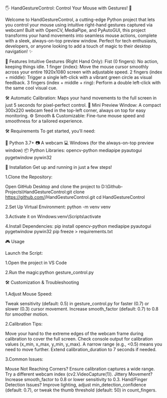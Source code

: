 🖐️ HandGestureControl: Control Your Mouse with Gestures! 🚀

Welcome to HandGestureControl, a cutting-edge Python project that lets you control your mouse using intuitive right-hand gestures captured via webcam! Built with OpenCV, MediaPipe, and PyAutoGUI, this project transforms your hand movements into seamless mouse actions, complete with a sleek, always-on-top preview window. Perfect for tech enthusiasts, developers, or anyone looking to add a touch of magic to their desktop navigation! ✨

🎯 Features
Intuitive Gestures (Right Hand Only):
     Fist (0 fingers): No action, keeping things idle.
     1 finger (index): Move the mouse cursor smoothly across your entire 1920x1080 screen with adjustable speed.
     2 fingers (index + middle): Trigger a single left-click with a vibrant green circle as visual feedback.
     3 fingers (index + middle + ring): Perform a double left-click with the same cool visual cue.


🛠️ Automatic Calibration: Maps your hand movements to the full screen in just 5 seconds for pixel-perfect control.
📸 Mini Preview Window: A compact 300x220 webcam feed in the top-left corner, always on top for easy monitoring.
⚙️ Smooth & Customizable: Fine-tune mouse speed and smoothness for a tailored experience.

🛠️ Requirements
To get started, you’ll need:

🐍 Python 3.7+
📷 A webcam
💻 Windows (for the always-on-top preview window)
📦 Python Libraries:
opencv-python
mediapipe
pyautogui
pygetwindow
pywin32

🚀 Installation
Get up and running in just a few steps!

1.Clone the Repository:

Open GitHub Desktop and clone the project to D:\Github-Projects\HandGestureControl:git clone https://github.com/<your-username>/HandGestureControl.git
cd HandGestureControl

2.Set Up Virtual Environment:
python -m venv venv

3.Activate it on Windows:venv\Scripts\activate

4.Install Dependencies:
pip install opencv-python mediapipe pyautogui pygetwindow pywin32
pip freeze > requirements.txt

🎮 Usage

Launch the Script:

1.Open the project in VS Code

2.Run the magic:python gesture_control.py

🛠️ Customization & Troubleshooting

1.Adjust Mouse Speed:

Tweak sensitivity (default: 0.5) in gesture_control.py for faster (0.7) or slower (0.3) cursor movement.
Increase smooth_factor (default: 0.7) to 0.8 for smoother motion.

2.Calibration Tips:

Move your hand to the extreme edges of the webcam frame during calibration to cover the full screen.
Check console output for calibration values (x_min, x_max, y_min, y_max). A narrow range (e.g., <0.5) means you need to move further.
Extend calibration_duration to 7 seconds if needed.

3.Common Issues:

Mouse Not Reaching Corners? Ensure calibration captures a wide range. Try a different webcam index (cv2.VideoCapture(1)).
Jittery Movement? Increase smooth_factor to 0.8 or lower sensitivity to 0.3.
Hand/Finger Detection Issues? Improve lighting, adjust min_detection_confidence (default: 0.7), or tweak the thumb threshold (default: 50) in count_fingers.
